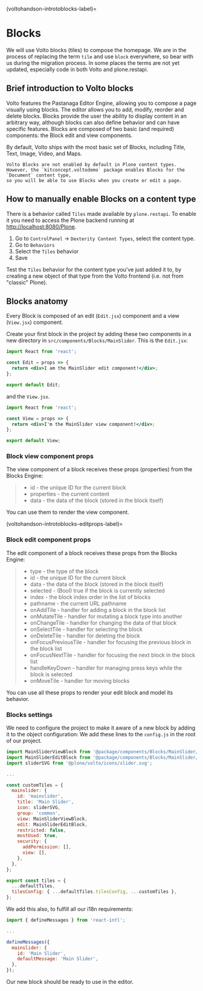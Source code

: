 (voltohandson-introtoblocks-label)=

# Blocks

We will use Volto blocks (tiles) to compose the homepage.
We are in the process of replacing the term `tile` and use `block` everywhere, so bear with us during the migration process.
In some places the terms are not yet updated, especially code in both Volto and plone.restapi.

## Brief introduction to Volto blocks

Volto features the Pastanaga Editor Engine, allowing you to compose a page visually using blocks.
The editor allows you to add, modify, reorder and delete blocks.
Blocks provide the user the ability to display content in an arbitrary way, although blocks can also define behavior and can have specific features.
Blocks are composed of two basic (and required) components: the Block edit and view components.

By default, Volto ships with the most basic set of Blocks, including Title, Text, Image, Video, and Maps.

```{note}
Volto Blocks are not enabled by default in Plone content types.
However, the `kitconcept.voltodemo` package enables Blocks for the `Document` content type,
so you will be able to use Blocks when you create or edit a page.
```

## How to manually enable Blocks on a content type

There is a behavior called `Tiles` made available by `plone.restapi`.
To enable it you need to access the Plone backend running at <http://localhost:8080/Plone>.

1. Go to `ControlPanel` -> `Dexterity Content Types`, select the content type.
2. Go to `Behaviors`
3. Select the `Tiles` behavior
4. Save

Test the `Tiles` behavior for the content type you've just added it to, by creating a new object of that type from the Volto frontend (i.e. not from "classic" Plone).

## Blocks anatomy

Every Block is composed of an edit (`Edit.jsx`) component and a view (`View.jsx`) component.

Create your first block in the project by adding these two components in a new directory in `src/components/Blocks/MainSlider`.
This is the `Edit.jsx`:

```jsx
import React from 'react';

const Edit = props => {
  return <div>I am the MainSlider edit component!</div>;
};

export default Edit;
```

and the `View.jsx`.

```jsx
import React from 'react';

const View = props => {
  return <div>I'm the MainSlider view component!</div>;
};

export default View;
```

### Block view component props

The view component of a block receives these props (properties) from the Blocks Engine:

> - id - the unique ID for the current block
> - properties - the current content
> - data - the data of the block (stored in the block itself)

You can use them to render the view component.

(voltohandson-introtoblocks-editprops-label)=

### Block edit component props

The edit component of a block receives these props from the Blocks Engine:

> - type - the type of the block
> - id - the unique ID for the current block
> - data - the data of the block (stored in the block itself)
> - selected - (Bool) true if the block is currently selected
> - index - the block index order in the list of blocks
> - pathname - the current URL pathname
> - onAddTile - handler for adding a block in the block list
> - onMutateTile - handler for mutating a block type into another
> - onChangeTile - handler for changing the data of that block
> - onSelectTile - handler for selecting the block
> - onDeleteTile - handler for deleting the block
> - onFocusPreviousTile - handler for focusing the previous block in the block list
> - onFocusNextTile - handler for focusing the next block in the block list
> - handleKeyDown - handler for managing press keys while the block is selected
> - onMoveTile - handler for moving blocks

You can use all these props to render your edit block and model its behavior.

### Blocks settings

We need to configure the project to make it aware of a new block by adding it to the object configuration:
We add these lines to the `config.js` in the root of our project.

```js
import MainSliderViewBlock from '@package/components/Blocks/MainSlider/View';
import MainSliderEditBlock from '@package/components/Blocks/MainSlider/Edit';
import sliderSVG from '@plone/volto/icons/slider.svg';

...

const customTiles = {
  mainslider: {
    id: 'mainslider',
    title: 'Main Slider',
    icon: sliderSVG,
    group: 'common',
    view: MainSliderViewBlock,
    edit: MainSliderEditBlock,
    restricted: false,
    mostUsed: true,
    security: {
      addPermission: [],
      view: [],
    },
  },
};

export const tiles = {
  ...defaultTiles,
  tilesConfig: { ...defaultTiles.tilesConfig, ...customTiles },
};
```

We add this also, to fulfill all our i18n requirements:

```js
import { defineMessages } from 'react-intl';

...

defineMessages({
  mainslider: {
    id: 'Main Slider',
    defaultMessage: 'Main Slider',
  },
});
```

Our new block should be ready to use in the editor.
